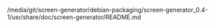 /media/git/screen-generator/debian-packaging/screen-generator_0.4-1/usr/share/doc/screen-generator/README.md